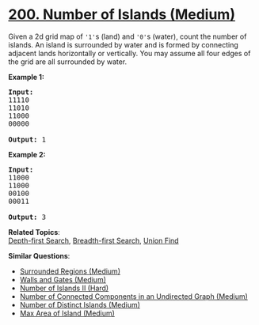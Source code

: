 # [200. Number of Islands (Medium)](https://leetcode.com/problems/number-of-islands/)

<p>Given a 2d grid map of <code>'1'</code>s (land) and <code>'0'</code>s (water), count the number of islands. An island is surrounded by water and is formed by connecting adjacent lands horizontally or vertically. You may assume all four edges of the grid are all surrounded by water.</p>

<p><b>Example 1:</b></p>

<pre><strong>Input:</strong>
11110
11010
11000
00000

<strong>Output:</strong>&nbsp;1
</pre>

<p><b>Example 2:</b></p>

<pre><strong>Input:</strong>
11000
11000
00100
00011

<strong>Output: </strong>3
</pre>

**Related Topics**:  
[Depth-first Search](https://leetcode.com/tag/depth-first-search/), [Breadth-first Search](https://leetcode.com/tag/breadth-first-search/), [Union Find](https://leetcode.com/tag/union-find/)

**Similar Questions**:

- [Surrounded Regions (Medium)](https://leetcode.com/problems/surrounded-regions/)
- [Walls and Gates (Medium)](https://leetcode.com/problems/walls-and-gates/)
- [Number of Islands II (Hard)](https://leetcode.com/problems/number-of-islands-ii/)
- [Number of Connected Components in an Undirected Graph (Medium)](https://leetcode.com/problems/number-of-connected-components-in-an-undirected-graph/)
- [Number of Distinct Islands (Medium)](https://leetcode.com/problems/number-of-distinct-islands/)
- [Max Area of Island (Medium)](https://leetcode.com/problems/max-area-of-island/)
